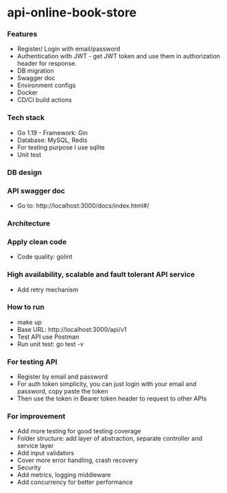 # api-online-book-store

### Features 
- Register/ Login with email/password 
- Authentication with JWT - get JWT token and use them in authorization header for response.
- DB migration 
- Swagger doc 
- Environment configs
- Docker
- CD/CI build actions 
### Tech stack 
- Go 1.19 - Framework: Gin 
- Database: MySQL, Redis 
- For testing purpose I use sqlite 
- Unit test 

### DB design 

### API swagger doc 
- Go to: http://localhost:3000/docs/index.html#/ 


### Architecture 


### Apply clean code 
- Code quality: golint

### High availability, scalable and fault tolerant API service 
- Add retry mechanism


### How to run 
- make up
- Base URL: http://localhost:3000/api/v1
- Test API use Postman
- Run unit test: go test -v
### For testing API 
- Register by email and password 
- For auth token simplicity, you can just login with your email and password, copy paste the token
- Then use the token in Bearer token header to request to other APIs 

### For improvement 
- Add more testing for good testing coverage
- Folder structure: add layer of abstraction, separate controller and service layer
- Add input validators 
- Cover more error handling, crash recovery
- Security 
- Add metrics, logging middleware 
- Add concurrency for better performance 
